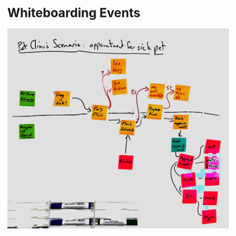 # Whiteboarding Events

![Processed photo of a whiteboard containing events](event-storming-example.jpg)
